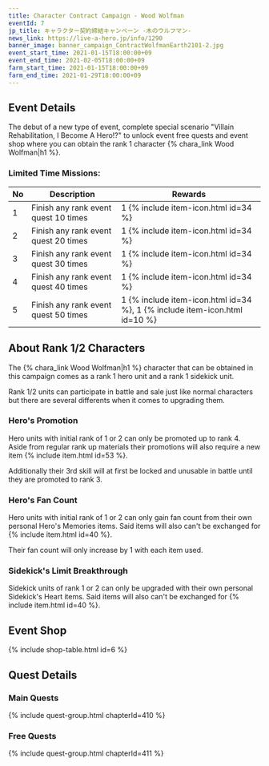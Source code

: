 ```yaml
---
title: Character Contract Campaign - Wood Wolfman
eventId: 7
jp_title: キャラクター契約締結キャンペーン -木のウルフマン-
news_link: https://live-a-hero.jp/info/1290
banner_image: banner_campaign_ContractWolfmanEarth2101-2.jpg
event_start_time: 2021-01-15T18:00:00+09
event_end_time: 2021-02-05T18:00:00+09
farm_start_time: 2021-01-15T18:00:00+09
farm_end_time: 2021-01-29T18:00:00+09
---
```


## Event Details

The debut of a new type of event, complete special scenario "Villain Rehabilitation, I Become A Hero!?" to unlock event free quests and event shop where you can obtain the rank 1 character {% chara_link Wood Wolfman|h1 %}.

### Limited Time Missions: 

| No | Description | Rewards |
|----|-----------------------------------------------------------|----------------|
| 1  | Finish any rank event quest 10 times | 1 {% include item-icon.html id=34 %} |
| 2  | Finish any rank event quest 20 times | 1 {% include item-icon.html id=34 %} |
| 3  | Finish any rank event quest 30 times | 1 {% include item-icon.html id=34 %} |
| 4  | Finish any rank event quest 40 times | 1 {% include item-icon.html id=34 %} |
| 5  | Finish any rank event quest 50 times | 1 {% include item-icon.html id=34 %}, 1 {% include item-icon.html id=10 %} |

## About Rank 1/2 Characters

The {% chara_link Wood Wolfman|h1 %} character that can be obtained in this campaign comes as a rank 1 hero unit and a rank 1 sidekick unit.

Rank 1/2 units can participate in battle and sale just like normal characters but there are several differents when it comes to upgrading them.

### Hero's Promotion

Hero units with initial rank of 1 or 2 can only be promoted up to rank 4. Aside from regular rank up materials their promotions will also require a new item {% include item.html id=53 %}.

Additionally their 3rd skill will at first be locked and unusable in battle until they are promoted to rank 3.

### Hero's Fan Count

Hero units with initial rank of 1 or 2 can only gain fan count from their own personal Hero's Memories items. Said items will also can't be exchanged for {% include item.html id=40 %}.

Their fan count will only increase by 1 with each item used.

### Sidekick's Limit Breakthrough

Sidekick units of rank 1 or 2 can only be upgraded with their own personal Sidekick's Heart items. Said items will also can't be exchanged for {% include item.html id=40 %}.

## Event Shop

{% include shop-table.html id=6 %}

## Quest Details

### Main Quests

{% include quest-group.html chapterId=410 %}

### Free Quests

{% include quest-group.html chapterId=411 %}
